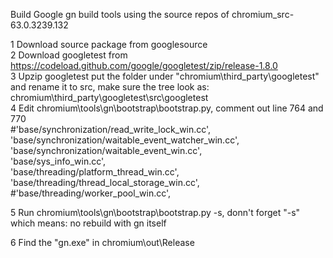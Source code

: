 Build Google gn build tools using the source repos of chromium_src-63.0.3239.132   

1 Download source package from googlesource   
2 Download googletest from https://codeload.github.com/google/googletest/zip/release-1.8.0    
3 Upzip googletest put the folder under "chromium\third_party\googletest" and rename it to src, make sure the tree look as: chromium\third_party\googletest\src\googletest    
4 Edit chromium\tools\gn\bootstrap\bootstrap.py, comment out line 764 and 770    
        #'base/synchronization/read_write_lock_win.cc',    
        'base/synchronization/waitable_event_watcher_win.cc',   
        'base/synchronization/waitable_event_win.cc',   
        'base/sys_info_win.cc',    
        'base/threading/platform_thread_win.cc',    
        'base/threading/thread_local_storage_win.cc',    
        #'base/threading/worker_pool_win.cc',      

5 Run chromium\tools\gn\bootstrap\bootstrap.py -s, donn't forget "-s" which means: no rebuild with gn itself    
 
6  Find the "gn.exe" in chromium\out\Release    
